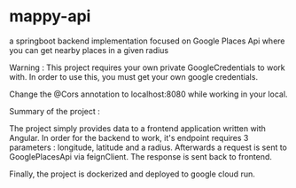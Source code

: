 # mappy-api

a springboot backend implementation focused on Google Places Api where you can get nearby places in a given radius

Warning : This project requires your own private GoogleCredentials to work with. In order to use this, you must get your own google credentials.

Change the @Cors annotation to localhost:8080 while working in your local.

Summary of the project :

The project simply provides data to a frontend application written with Angular. In order for the backend to work, it's endpoint requires 3 parameters : longitude, latitude and a radius. Afterwards a request is sent to GooglePlacesApi via feignClient. The response is sent back to frontend.

Finally, the project is dockerized and deployed to google cloud run.
